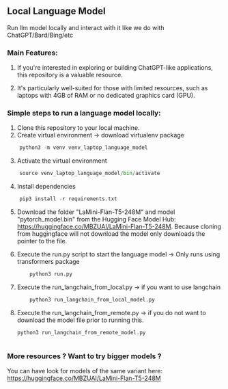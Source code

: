 ## Local Language Model

Run llm model locally and interact with it like we do with ChatGPT/Bard/Bing/etc

### Main Features:

1. If you're interested in exploring or building ChatGPT-like applications, this repository is a valuable resource.

2. It's particularly well-suited for those with limited resources, such as laptops with 4GB of RAM or no dedicated graphics card (GPU).

### Simple steps to run a language model locally:

1. Clone this repository to your local machine.
2. Create virtual environment -> download virtualenv package

```py
    python3 -m venv venv_laptop_language_model
```

3. Activate the virtual environment

```py
    source venv_laptop_language_model/bin/activate
```

4. Install dependencies

```py
    pip3 install -r requirements.txt
```

5. Download the folder "LaMini-Flan-T5-248M" and model "pytorch_model.bin" from the Hugging Face Model Hub: https://huggingface.co/MBZUAI/LaMini-Flan-T5-248M. Because cloning from huggingface will not download the model only downloads the pointer to the file.

6. Execute the run.py script to start the language model -> Only runs using transformers package
   ```py
       python3 run.py
   ```
7. Execute the run_langchain_from_local.py -> if you want to use langchain
   ```py
       python3 run_langchain_from_local_model.py
   ```
8. Execute the run_langchain_from_remote.py -> if you do not want to download the model file prior to running this.

   ```py
   python3 run_langchain_from_remote_model.py
   ```

   ```

   ```

### More resources ? Want to try bigger models ?

You can have look for models of the same variant here: https://huggingface.co/MBZUAI/LaMini-Flan-T5-248M
